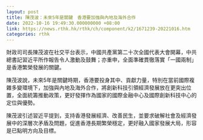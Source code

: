 ```yaml
---
layout: post
title: 陳茂波：未來5年是關鍵　香港要加強與內地及海外合作
date: 2022-10-16 19:49:30.000000000 +08:00
link: https://news.rthk.hk/rthk/ch/component/k2/1671239-20221016.htm
categories: rthk
---
```


財政司司長陳茂波在社交平台表示，中國共產黨第二十次全國代表大會開幕，中共總書記習近平所作報告令人激動及鼓舞；亦重申，全面準確貫徹落實「一國兩制」是香港繁榮發展的關鍵。

陳茂波說，未來5年是關鍵時期，香港要投身其中、貢獻力量，特別在當前國際複雜多變環境下，加強與內地及海外合作，將創新科技引領經濟發展放在更突出位置，全面統籌推動政策，更好發揮作為國家的國際金融中心及國際創新科技中心的定位與優勢。

陳茂波引述習近平提到，支持香港發展經濟、改善民生，並要求破解社會及經濟發展中的深層次矛盾及問題，促進香港長期繁榮穩定，更好融入國家發展大局，形容是已點明方向及目標。
